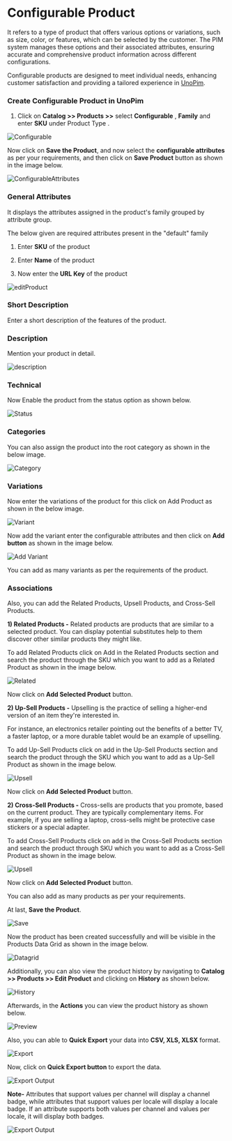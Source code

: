 # Configurable Product

It refers to a type of product that offers various options or variations, such as size, color, or features, which can be selected by the customer. The PIM system manages these options and their associated attributes, ensuring accurate and comprehensive product information across different configurations.

Configurable products are designed to meet individual needs, enhancing customer satisfaction and providing a tailored experience in [UnoPim](https://unopim.com/).

### Create Configurable Product in UnoPim

1. Click on **Catalog >> Products >>** select **Configurable** , **Family** and enter **SKU** under Product Type .

 ![Configurable](../../assets/1.0/images/configurable-product/configurable.png) 

Now click on **Save the Product**, and now select the **configurable attributes** as per your requirements, and then click on **Save Product** button as shown in the image below.

 ![ConfigurableAttributes](../../assets/1.0/images/configurable-product/configurableAttributes.png) 

### General Attributes

It displays the attributes assigned in the product's family grouped by attribute group. 

The below given are required attributes present in the "default" family

1) Enter **SKU** of the product

2) Enter **Name** of the product

3) Now enter the **URL Key** of the product

 ![editProduct](../../assets/1.0/images/configurable-product/editProduct.png)

### Short Description
Enter a short description of the features of the product.

### Description
Mention your product in detail.

 ![description](../../assets/1.0/images/configurable-product/description.png) 

### Technical

Now Enable the product from the status option as shown below.

 ![Status](../../assets/1.0/images/configurable-product/status.png) 

### Categories

You can also assign the product into the root category as shown in the below image.

 ![Category](../../assets/1.0/images/configurable-product/category.png) 

### Variations

Now enter the variations of the product for this click on Add Product as shown in the below image.

 ![Variant](../../assets/1.0/images/configurable-product/variant.png) 

Now add the variant enter the configurable attributes and then click on **Add button** as shown in the image below.

 ![Add Variant](../../assets/1.0/images/configurable-product/addVariant.png) 

You can add as many variants as per the requirements of the product.

### Associations

Also, you can add the Related Products, Upsell Products, and Cross-Sell Products.

**1) Related Products -** Related products are products that are similar to a selected product. You can display potential substitutes help to them discover other similar products they might like. 

To add Related Products click on Add in the Related Products section and search the product through the SKU which you want to add as a Related Product as shown in the image below. 

 ![Related](../../assets/1.0/images/configurable-product/upsell.png) 

Now click on **Add Selected Product** button.

**2) Up-Sell Products -** Upselling is the practice of selling a higher-end version of an item they're interested in.

For instance, an electronics retailer pointing out the benefits of a better TV, a faster laptop, or a more durable tablet would be an example of upselling.

To add Up-Sell Products click on add in the Up-Sell Products section and search the product through the SKU which you want to add as a Up-Sell Product as shown in the image below. 

 ![Upsell](../../assets/1.0/images/configurable-product/upsell.png) 

Now click on **Add Selected Product** button.

**2) Cross-Sell Products -** Cross-sells are products that you promote, based on the current product. They are typically complementary items. For example, if you are selling a laptop, cross-sells might be protective case stickers or a special adapter.

To add Cross-Sell Products click on add in the Cross-Sell Products section and search the product through SKU which you want to add as a Cross-Sell Product as shown in the image below. 

 ![Upsell](../../assets/1.0/images/configurable-product/upsell.png) 

Now click on **Add Selected Product** button.

You can also add as many products as per your requirements.

At last, **Save the Product**.

 ![Save](../../assets/1.0/images/configurable-product/save.png) 

Now the product has been created successfully and will be visible in the Products Data Grid as shown in the image below.

 ![Datagrid](../../assets/1.0/images/configurable-product/datagrid.png) 

Additionally, you can also view the product history by navigating to **Catalog >> Products >> Edit Product** and clicking on **History** as shown below.

 ![History](../../assets/1.0/images/configurable-product/history.png) 

Afterwards, in the **Actions** you can view the product history as shown below.

 ![Preview](../../assets/1.0/images/configurable-product/preview.png) 

Also, you can able to **Quick Export** your data into **CSV, XLS, XLSX** format.

 ![Export](../../assets/1.0/images/configurable-product/export.png) 

Now, click on **Quick Export button** to export the data.

 ![Export Output](../../assets/1.0/images/configurable-product/exportOutput.png) 

**Note-** Attributes that support values per channel will display a channel badge, while attributes that support values per locale will display a locale badge. If an attribute supports both values per channel and values per locale, it will display both badges.

 ![Export Output](../../assets/1.0/images/configurable-product/final.png) 